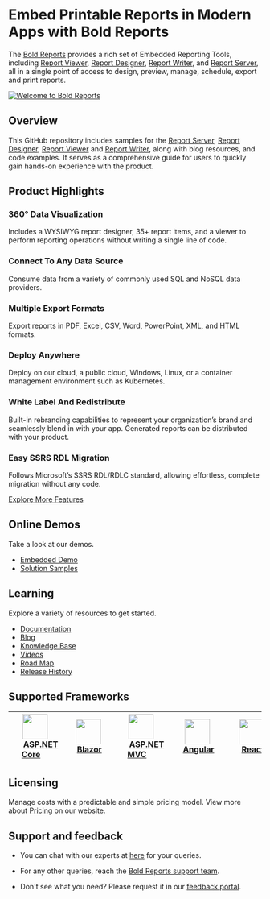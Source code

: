 # Embed Printable Reports in Modern Apps with Bold Reports

The [Bold Reports](https://www.boldreports.com/) provides a rich set of Embedded Reporting Tools, including [Report Viewer](https://www.boldreports.com/embedded-reporting/aspnet-core-report-viewer), [Report Designer](https://www.boldreports.com/embedded-reporting/aspnet-core-report-designer), [Report Writer](https://www.boldreports.com/embedded-reporting/aspnet-core-report-writer), and [Report Server](https://www.boldreports.com/features), all in a single point of access to design, preview, manage, schedule, export and print reports.

[![Welcome to Bold Reports](https://cdn.boldreports.com/website/images/pages/home/app-tour-thumbnail.png)](https://cdn.boldreports.com/website/images/pages/home/app-tour.mp4)

## Overview

This GitHub repository includes samples for the [Report Server](https://www.boldreports.com/features), [Report Designer](https://www.boldreports.com/embedded-reporting/aspnet-core-report-designer), [Report Viewer](https://www.boldreports.com/embedded-reporting/aspnet-core-report-viewer) and [Report Writer](https://www.boldreports.com/embedded-reporting/aspnet-core-report-writer), along with blog resources, and code examples. It serves as a comprehensive guide for users to quickly gain hands-on experience with the product.

## Product Highlights

### 360° Data Visualization

Includes a WYSIWYG report designer, 35+ report items, and a viewer to perform reporting operations without writing a single line of code.

### Connect To Any Data Source

Consume data from a variety of commonly used SQL and NoSQL data providers.

### Multiple Export Formats

Export reports in PDF, Excel, CSV, Word, PowerPoint, XML, and HTML formats.

### Deploy Anywhere

Deploy on our cloud, a public cloud, Windows, Linux, or a container management environment such as Kubernetes.

### White Label And Redistribute

Built-in rebranding capabilities to represent your organization’s brand and seamlessly blend in with your app. Generated reports can be distributed with your product.

### Easy SSRS RDL Migration

Follows Microsoft’s SSRS RDL/RDLC standard, allowing effortless, complete migration without any code.

[Explore More Features](https://www.boldreports.com/features)

## Online Demos

Take a look at our demos.

* [Embedded Demo](https://demos.boldreports.com/home/)
* [Solution Samples](https://solutions.boldreports.com/#/report-viewer/sales/sales-analysis)

## Learning

Explore a variety of resources to get started.

* [Documentation](https://help.boldreports.com/)
* [Blog](https://www.boldreports.com/blog)
* [Knowledge Base](https://support.boldreports.com/kb)
* [Videos](https://www.boldreports.com/videos)
* [Road Map](https://www.boldreports.com/roadmap)
* [Release History](https://www.boldreports.com/release-history/embedded-reporting/5-3#5-3-11)


## Supported Frameworks

| [<img src="https://cdn.boldreports.com/website/images/pages/home/supported-frameworks/aspnet-core.png" height="50" />](https://www.boldreports.com/embedded-reporting/aspnet-core-report-viewer) <br/>&nbsp;&nbsp;&nbsp;&nbsp;&nbsp;[ASP.NET Core](https://www.boldreports.com/embedded-reporting/aspnet-core-report-viewer)&nbsp;&nbsp;&nbsp;&nbsp;| [<img src="https://cdn.boldreports.com/website/images/pages/home/supported-frameworks/blazor.png" height="50" />](https://www.boldreports.com/embedded-reporting/blazor-report-viewer) <br/>&nbsp;&nbsp;&nbsp;&nbsp;&nbsp;[Blazor](https://www.boldreports.com/embedded-reporting/blazor-report-viewer)&nbsp;&nbsp;&nbsp;&nbsp;| [<img src="https://cdn.boldreports.com/website/images/pages/home/supported-frameworks/aspnet-mvc.png" height="50" />](https://www.boldreports.com/embedded-reporting/aspnet-mvc-report-viewer) <br/>&nbsp;&nbsp;&nbsp;&nbsp;&nbsp;[ASP.NET MVC](https://www.boldreports.com/embedded-reporting/aspnet-mvc-report-viewer)&nbsp;&nbsp;&nbsp;&nbsp;| [<img src="https://cdn.boldreports.com/website/images/pages/home/supported-frameworks/angular.png" height="50" />](https://www.boldreports.com/embedded-reporting/angular-report-viewer) <br/>&nbsp;&nbsp;&nbsp;&nbsp;&nbsp;[Angular](https://www.boldreports.com/embedded-reporting/angular-report-viewer)&nbsp;&nbsp;&nbsp;&nbsp;| [<img src="https://cdn.boldreports.com/website/images/pages/home/supported-frameworks/react.png" height="50" />](https://www.boldreports.com/embedded-reporting/react-report-viewer) <br/>&nbsp;&nbsp;&nbsp;&nbsp;&nbsp;[React](https://www.boldreports.com/embedded-reporting/react-report-viewer)&nbsp;&nbsp;&nbsp;&nbsp;|[<img src="https://cdn.boldreports.com/website/images/pages/home/supported-frameworks/javascript.png" height="50" />](https://www.boldreports.com/embedded-reporting/javascript-report-viewer) <br/>&nbsp;&nbsp;&nbsp;&nbsp;&nbsp;[JavaScript](https://www.boldreports.com/embedded-reporting/javascript-report-viewer)&nbsp;&nbsp;&nbsp;&nbsp;|
| :-----: | :-----: | :-----: | :-----: | :-----: | :-----: |

## Licensing

Manage costs with a predictable and simple pricing model. View more about [Pricing](https://www.boldreports.com/pricing) on our website.



## Support and feedback

* You can chat with our experts at [here](https://www.boldreports.com/support) for your queries.

* For any other queries, reach the [Bold Reports support team](https://support.boldreports.com/).

* Don't see what you need? Please request it in our [feedback portal](https://www.boldreports.com/feedback).
